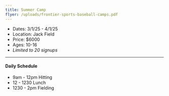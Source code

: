 ```yaml
---
title: Summer Camp
flyer: /uploads/frontier-sports-baseball-camps.pdf
---
```

* Dates: 3/1/25 - 4/1/25
* Location: Jack Field
* Price: $6000
* Ages: 10-16
* *Limited to 20 signups*

- - -

#### Daily Schedule

* 9am - 12pm Hitting
* 12 - 1230 Lunch
* 1230 - 2pm Fielding
